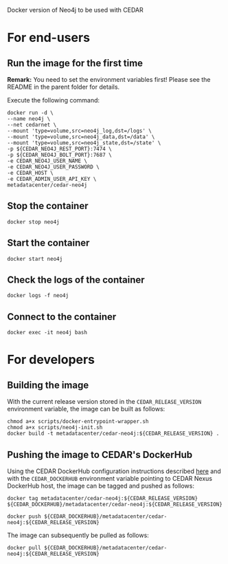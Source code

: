 Docker version of Neo4j to be used with CEDAR

# For end-users

## Run the image for the first time

**Remark:** You need to set the environment variables first! Please see the README in the parent folder for details.

Execute the following command:

````
docker run -d \
--name neo4j \
--net cedarnet \
--mount 'type=volume,src=neo4j_log,dst=/logs' \
--mount 'type=volume,src=neo4j_data,dst=/data' \
--mount 'type=volume,src=neo4j_state,dst=/state' \
-p ${CEDAR_NEO4J_REST_PORT}:7474 \
-p ${CEDAR_NEO4J_BOLT_PORT}:7687 \
-e CEDAR_NEO4J_USER_NAME \
-e CEDAR_NEO4J_USER_PASSWORD \
-e CEDAR_HOST \
-e CEDAR_ADMIN_USER_API_KEY \
metadatacenter/cedar-neo4j
````

## Stop the container

    docker stop neo4j

## Start the container

    docker start neo4j

## Check the logs of the container

    docker logs -f neo4j

## Connect to the container

    docker exec -it neo4j bash

# For developers

## Building the image

With the current release version stored in the `CEDAR_RELEASE_VERSION` environment variable, the image can be built as follows:

    chmod a+x scripts/docker-entrypoint-wrapper.sh
    chmod a+x scripts/neo4j-init.sh
    docker build -t metadatacenter/cedar-neo4j:${CEDAR_RELEASE_VERSION} .

## Pushing the image to CEDAR's DockerHub

Using the CEDAR DockerHub configuration instructions described [here](https://github.com/metadatacenter/cedar-conf/wiki/Configuring-Docker-to-use-the-CEDAR-Nexus-DockerHub) and with the `CEDAR_DOCKERHUB` environment variable pointing to CEDAR Nexus DockerHub host, the image can be tagged and pushed as follows:

    docker tag metadatacenter/cedar-neo4j:${CEDAR_RELEASE_VERSION} ${CEDAR_DOCKERHUB}/metadatacenter/cedar-neo4j:${CEDAR_RELEASE_VERSION}

    docker push ${CEDAR_DOCKERHUB}/metadatacenter/cedar-neo4j:${CEDAR_RELEASE_VERSION}

The image can subsequently be pulled as follows:

    docker pull ${CEDAR_DOCKERHUB}/metadatacenter/cedar-neo4j:${CEDAR_RELEASE_VERSION}
